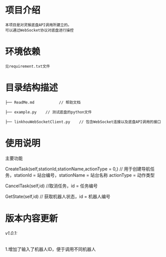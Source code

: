 # 项目介绍
    本项目是对灵猴底盘API调用所建立的。
    可以通过WebSocket协议对底盘进行操控
 
# 环境依赖
    见requirement.txt文件
 
# 目录结构描述
    ├── ReadMe.md           // 帮助文档
    
    ├── example.py    // 测试底盘的python文件
    
    ├── linkhouWebSocketClient.py    // 包含WebSocket连接以及底盘API调用的接口
 
# 使用说明
主要功能

 CreateTask(self,stationId,stationName,actionType = 0,) // 用于创建导航任务，stationId = 站台编号，stationName = 站台名称 actionType = 动作类型
 
 CancelTask(self,id) //取消任务，id = 任务编号
 
 GetState(self,id) // 获取机器人状态，id = 机器人编号
# 版本内容更新
###### v1.0.1:
1.增加了输入了机器人ID，便于调用不同机器人

    
